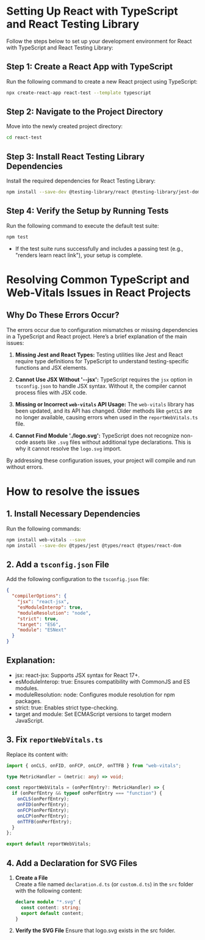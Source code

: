 # Setting Up React with TypeScript and React Testing Library

Follow the steps below to set up your development environment for React with TypeScript and React Testing Library:

## Step 1: Create a React App with TypeScript

Run the following command to create a new React project using TypeScript:

```bash
npx create-react-app react-test --template typescript
```

## Step 2: Navigate to the Project Directory

Move into the newly created project directory:

```bash
cd react-test
```

## Step 3: Install React Testing Library Dependencies

Install the required dependencies for React Testing Library:

```bash
npm install --save-dev @testing-library/react @testing-library/jest-dom @testing-library/user-event
```

## Step 4: Verify the Setup by Running Tests

Run the following command to execute the default test suite:

```bash
npm test
```

- If the test suite runs successfully and includes a passing test (e.g., "renders learn react link"), your setup is complete.

# Resolving Common TypeScript and Web-Vitals Issues in React Projects

## Why Do These Errors Occur?

The errors occur due to configuration mismatches or missing dependencies in a TypeScript and React project. Here’s a brief explanation of the main issues:

1. **Missing Jest and React Types:**
   Testing utilities like Jest and React require type definitions for TypeScript to understand testing-specific functions and JSX elements.

2. **Cannot Use JSX Without '--jsx':**
   TypeScript requires the `jsx` option in `tsconfig.json` to handle JSX syntax. Without it, the compiler cannot process files with JSX code.

3. **Missing or Incorrect `web-vitals` API Usage:**
   The `web-vitals` library has been updated, and its API has changed. Older methods like `getCLS` are no longer available, causing errors when used in the `reportWebVitals.ts` file.

4. **Cannot Find Module './logo.svg':**
   TypeScript does not recognize non-code assets like `.svg` files without additional type declarations. This is why it cannot resolve the `logo.svg` import.

By addressing these configuration issues, your project will compile and run without errors.

# How to resolve the issues

## 1. Install Necessary Dependencies

Run the following commands:

```bash
npm install web-vitals --save
npm install --save-dev @types/jest @types/react @types/react-dom
```

## 2. Add a `tsconfig.json` File

Add the following configuration to the `tsconfig.json` file:

```json
{
  "compilerOptions": {
    "jsx": "react-jsx",
    "esModuleInterop": true,
    "moduleResolution": "node",
    "strict": true,
    "target": "ES6",
    "module": "ESNext"
  }
}
```

## Explanation:

- jsx: react-jsx: Supports JSX syntax for React 17+.
- esModuleInterop: true: Ensures compatibility with CommonJS and ES modules.
- moduleResolution: node: Configures module resolution for npm packages.
- strict: true: Enables strict type-checking.
- target and module: Set ECMAScript versions to target modern JavaScript.

## 3. Fix `reportWebVitals.ts`

Replace its content with:

```typescript
import { onCLS, onFID, onFCP, onLCP, onTTFB } from "web-vitals";

type MetricHandler = (metric: any) => void;

const reportWebVitals = (onPerfEntry?: MetricHandler) => {
  if (onPerfEntry && typeof onPerfEntry === "function") {
    onCLS(onPerfEntry);
    onFID(onPerfEntry);
    onFCP(onPerfEntry);
    onLCP(onPerfEntry);
    onTTFB(onPerfEntry);
  }
};

export default reportWebVitals;
```

## 4. Add a Declaration for SVG Files

1. **Create a File**  
   Create a file named `declaration.d.ts` (or `custom.d.ts`) in the `src` folder with the following content:

   ```typescript
   declare module "*.svg" {
     const content: string;
     export default content;
   }
   ```

2. **Verify the SVG File**
   Ensure that logo.svg exists in the src folder.
